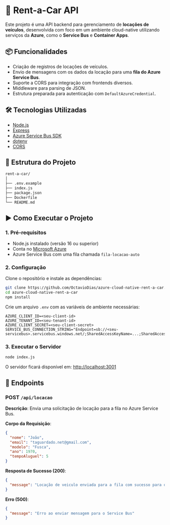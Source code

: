 
# 🚗 Rent-a-Car API

Este projeto é uma API backend para gerenciamento de **locações de veículos**, desenvolvida com foco em um ambiente cloud-native utilizando serviços da **Azure**, como o **Service Bus** e **Container Apps**.

## 📦 Funcionalidades

- Criação de registros de locações de veículos.
- Envio de mensagens com os dados da locação para uma **fila do Azure Service Bus**.
- Suporte a CORS para integração com frontends diversos.
- Middleware para parsing de JSON.
- Estrutura preparada para autenticação com `DefaultAzureCredential`.

## 🛠️ Tecnologias Utilizadas

- [Node.js](https://nodejs.org/)
- [Express](https://expressjs.com/)
- [Azure Service Bus SDK](https://www.npmjs.com/package/@azure/service-bus)
- [dotenv](https://www.npmjs.com/package/dotenv)
- [CORS](https://www.npmjs.com/package/cors)

## 📁 Estrutura do Projeto

```bash
rent-a-car/
│
├── .env.example
├── index.js
├── package.json
├── Dockerfile
└── README.md
```

## ▶️ Como Executar o Projeto

### 1. Pré-requisitos

- Node.js instalado (versão 16 ou superior)
- Conta no [Microsoft Azure](https://azure.microsoft.com/)
- Azure Service Bus com uma fila chamada `fila-locacao-auto`

### 2. Configuração

Clone o repositório e instale as dependências:

```bash
git clone https://github.com/OctavioDias/azure-cloud-native-rent-a-car.git
cd azure-cloud-native-rent-a-car
npm install
```

Crie um arquivo `.env` com as variáveis de ambiente necessárias:

```env
AZURE_CLIENT_ID=<seu-client-id>
AZURE_TENANT_ID=<seu-tenant-id>
AZURE_CLIENT_SECRET=<seu-client-secret>
SERVICE_BUS_CONNECTION_STRING="Endpoint=sb://<seu-servicebus>.servicebus.windows.net/;SharedAccessKeyName=...;SharedAccessKey=..."
```

### 3. Executar o Servidor

```bash
node index.js
```

O servidor ficará disponível em: [http://localhost:3001](http://localhost:3001)

## 🔁 Endpoints

### POST `/api/locacao`

**Descrição**: Envia uma solicitação de locação para a fila no Azure Service Bus.

**Corpo da Requisição**:
```json
{
  "nome": "João",
  "email": "taguardado.net@gmail.com",
  "modelo": "Fusca",
  "ano": 1970,
  "tempoAluguel": 5
}
```

**Resposta de Sucesso (200)**:
```json
{
  "message": "Locação de veiculo enviada para a fila com sucesso para o Service Bus"
}
```

**Erro (500)**:
```json
{
  "message": "Erro ao enviar mensagem para o Service Bus"
}
```
